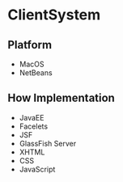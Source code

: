 # ClientSystem

## Platform
- MacOS
- NetBeans

## How Implementation
- JavaEE
- Facelets
- JSF
- GlassFish Server
- XHTML
- CSS
- JavaScript
